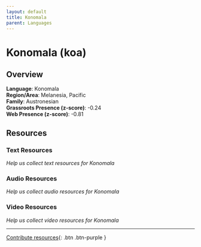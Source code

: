 ```yaml
---
layout: default
title: Konomala
parent: Languages
---
```


# Konomala (koa)

## Overview

**Language**: Konomala  
**Region/Area**: Melanesia, Pacific  
**Family**: Austronesian  
**Grassroots Presence (z-score)**: -0.24  
**Web Presence (z-score)**: -0.81  

## Resources

### Text Resources
*Help us collect text resources for Konomala*

### Audio Resources
*Help us collect audio resources for Konomala*

### Video Resources
*Help us collect video resources for Konomala*

---

[Contribute resources](https://forms.office.com/e/1SfLJx3u1r){: .btn .btn-purple }
